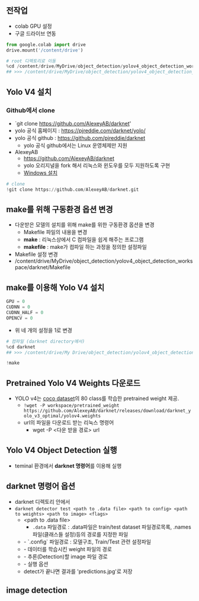 ## 전작업
- colab GPU 설정
- 구글 드라이브 연동

```python
from google.colab import drive
drive.mount('/content/drive')

# root 디렉토리로 이동
%cd /content/drive/MyDrive/object_detection/yolov4_object_detection_workspace
## >>> /content/drive/MyDrive/object_detection/yolov4_object_detection_workspace
```

## Yolo V4 설치
### Github에서 clone
- `git clone https://github.com/AlexeyAB/darknet'
- yolo 공식 홈페이지 : https://pjreddie.com/darknet/yolo/
- yolo 공식 github : https://github.com/pjreddie/darknet
  - yolo 공식 github에서는 Linux 운영체제만 지원
- AlexeyAB
  - https://github.com/AlexeyAB/darknet
  - yolo 오리지널을 fork 해서 리눅스와 윈도우를 모두 지원하도록 구현
  - [Windows 설치](https://github.com/AlexeyAB/darknet#how-to-compile-on-windows-using-cmake)
```python
# clone
!git clone https://github.com/AlexeyAB/darknet.git
```
## make를 위해 구동환경 옵션 변경
- 다운받은 모델의 설치를 위해 make를 위한 구동환경 옵션을 변경
  - Makefile 파일의 내용을 변경
  - **make** : 리눅스상에서 C 컴파일을 쉽게 해주는 프로그램
  - **makefile** : make가 컴파일 하는 과정을 정의한 설정파일
- Makefile 설정 변경
- /content/drive/MyDrive/object_detection/yolov4_object_detection_workspace/darknet/Makefile

## make를 이용해 Yolo V4 설치
```python
GPU = 0
CUDNN = 0
CUDNN_HALF = 0
OPENCV = 0
```
- 위 네 개의 설정을 1로 변경

```python
# 컴파일 (darknet directory에서)
%cd darknet
## >>> /content/drive/My Drive/object_detection/yolov4_object_detection_workspace/darknet

!make
```
## Pretrained Yolo V4 Weights 다운로드
- YOLO v4는 [coco dataset](https://cocodataset.org/#home)의 80 class를 학습한 pretrained weight 제공.
  - `!wget -P workspace/pretrained_weight https://github.com/AlexeyAB/darknet/releases/download/darknet_yolo_v3_optimal/yolov4.weights`
  - url의 파일을 다운로드 받는 리눅스 명령어
    - wget -P <다운 받을 경로> url

## Yolo V4 Object Detection 실행
- teminal 환경에서 **darknet 명령어**를 이용해 실행

## darknet 명령어 옵션
- darknet 디렉토리 안에서
- `darknet detector test <path to .data file> <path to config> <path to weights> <path to image> <flags>`
  - <path to .data file>
    - `.data` 파일경로 : .data파일은 train/test dataset 파일경로목록, .names 파일(클래스들 설정)등의 경로를 지정한 파일
  - <path to config>
    - `.config` 파일경로 : 모델구조, Train/Test 관련 설정파일
  - <path to weights>
    - 데이터를 학습시킨 weight 파일의 경로
  - <path to image>
    - 추론(Detection)할 image 파일 경로
  - <flag>
    - 실행 옵션
  - detect가 끝나면 결과를 'predictions.jpg'로 저장
  
## image detection
```python
  
```
